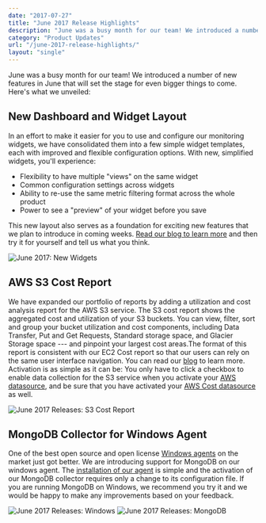 ```yaml
---
date: "2017-07-27"
title: "June 2017 Release Highlights"
description: "June was a busy month for our team! We introduced a number of new features in June that will set the stage for even bigger things to come."
category: "Product Updates"
url: "/june-2017-release-highlights/"
layout: "single"
---
```

June was a busy month for our team! We introduced a number of new features in June that will set the stage for even bigger things to come. Here's what we unveiled:

New Dashboard and Widget Layout
-------------------------------

In an effort to make it easier for you to use and configure our monitoring widgets, we have consolidated them into a few simple widget templates, each with improved and flexible configuration options. With new, simplified widgets, you'll experience:

-   Flexibility to have multiple "views" on the same widget
-   Common configuration settings across widgets
-   Ability to re-use the same metric filtering format across the whole product
-   Power to see a "preview" of your widget before you save

This new layout also serves as a foundation for exciting new features that we plan to introduce in coming weeks. [Read our blog to learn more](/monitoring-dashboard-widget-layouts) and then try it for yourself and tell us what you think.

![June 2017: New Widgets](https://s3-us-west-2.amazonaws.com/com-netuitive-app-usw2-public/wp-content/uploads/2017/07/new-dashboards-1024x457.png)

AWS S3 Cost Report
------------------

We have expanded our portfolio of reports by adding a utilization and cost analysis report for the AWS S3 service. The S3 cost report shows the aggregated cost and utilization of your S3 buckets. You can view, filter, sort and group your bucket utilization and cost components, including Data Transfer, Put and Get Requests, Standard storage space, and Glacier Storage space --- and pinpoint your largest cost areas.The format of this report is consistent with our EC2 Cost report so that our users can rely on the same user interface navigation. You can read our [blog](/s3-cost-report) to learn more. Activation is as simple as it can be: You only have to click a checkbox to enable data collection for the S3 service when you activate your [AWS datasource](https://help.netuitive.com/Content/Integrations/aws.htm), and be sure that you have activated your [AWS Cost datasource](https://help.netuitive.com/Content/Integrations/aws_cost.htm) as well.

![June 2017 Releases: S3 Cost Report](https://s3-us-west-2.amazonaws.com/com-netuitive-app-usw2-public/wp-content/uploads/2017/07/s3cost-1024x412.png)

MongoDB Collector for Windows Agent
-----------------------------------

One of the best open source and open license [Windows agents](https://github.com/Netuitive/netuitive-windows-agent) on the market just got better. We are introducing support for MongoDB on our windows agent. The [installation of our agent](https://help.netuitive.com/Content/Integrations/windows.htm) is simple and the activation of our MongoDB collector requires only a change to its configuration file. If you are running MongoDB on Windows, we recommend you try it and we would be happy to make any improvements based on your feedback.

![June 2017 Releases: Windows](https://s3-us-west-2.amazonaws.com/com-netuitive-app-usw2-public/wp-content/uploads/2017/07/windows.png)   ![June 2017 Releases: MongoDB](https://s3-us-west-2.amazonaws.com/com-netuitive-app-usw2-public/wp-content/uploads/2017/07/mongodb.png)
